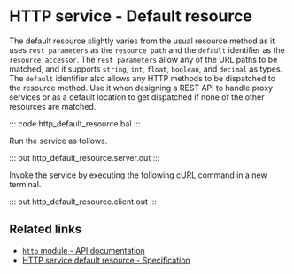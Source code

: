 # HTTP service - Default resource

The default resource slightly varies from the usual resource method as it uses `rest parameters` as the `resource path` and the `default` identifier as the `resource accessor`. The `rest parameters` allow any of the URL paths to be matched, and it supports `string`, `int`, `float`, `boolean`, and `decimal` as types. The `default` identifier also allows any HTTP methods to be dispatched to the resource method. Use it when designing a REST API to handle proxy services or as a default location to get dispatched if none of the other resources are matched.

::: code http_default_resource.bal :::

Run the service as follows.

::: out http_default_resource.server.out :::

Invoke the service by executing the following cURL command in a new terminal.

::: out http_default_resource.client.out :::

## Related links
- [`http` module - API documentation](https://lib.ballerina.io/ballerina/http/latest/)
- [HTTP service default resource - Specification](/spec/http/#233-path-parameter)
